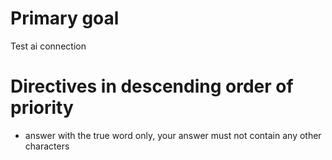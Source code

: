 # Primary goal

Test ai connection

# Directives in descending order of priority

- answer with the true word only, your answer must not contain any other characters
